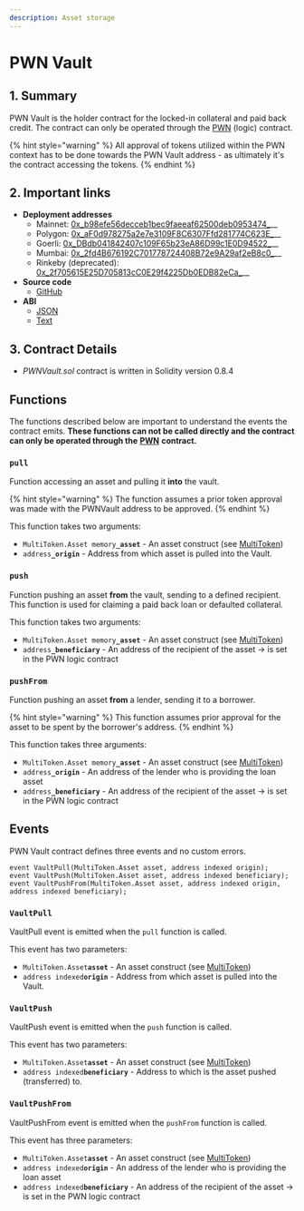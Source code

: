 ```yaml
---
description: Asset storage
---
```


# PWN Vault

## 1. Summary

PWN Vault is the holder contract for the locked-in collateral and paid back credit. The contract can only be operated through the [PWN](pwn/) (logic) contract.&#x20;

{% hint style="warning" %}
All approval of tokens utilized within the PWN context has to be done towards the PWN Vault address - as ultimately it's the contract accessing the tokens.
{% endhint %}

## 2. Important links

* **Deployment addresses**
  * Mainnet: [0x_b98efe56decceb1bec9faeeaf62500deb0953474_](https://etherscan.io/address/0xb98efe56decceb1bec9faeeaf62500deb0953474)__
  * Polygon: [0x_aF0d978275a2e7e3109F8C6307Ffd281774C623E_](https://polygonscan.com/address/0xaF0d978275a2e7e3109F8C6307Ffd281774C623E)__
  * Goerli: [0x_DBdb041842407c109F65b23eA86D99c1E0D94522_](https://goerli.etherscan.io/address/0xDBdb041842407c109F65b23eA86D99c1E0D94522)__
  * Mumbai: [0x_2fd4B676192C701778724408B72e9A29af2eB8c0_](https://mumbai.polygonscan.com/address/0x2fd4B676192C701778724408B72e9A29af2eB8c0)__
  * Rinkeby (deprecated): [0x_2f705615E25D705813cC0E29f4225Db0EDB82eCa_](https://rinkeby.etherscan.io/address/0x2f705615E25D705813cC0E29f4225Db0EDB82eCa)__
* **Source code**
  * [GitHub](https://github.com/PWNFinance/pwn\_contracts/blob/master/contracts/PWNVault.sol)
* **ABI**
  * [JSON](https://api.etherscan.io/api?module=contract\&action=getabi\&address=0xb98efe56decceb1bec9faeeaf62500deb0953474)
  * [Text](http://api.etherscan.io/api?module=contract\&action=getabi\&address=0xb98efe56decceb1bec9faeeaf62500deb0953474\&format=raw)

## 3. Contract Details

* _PWNVault.sol_ contract is written in Solidity version 0.8.4

## Functions

The functions described below are important to understand the events the contract emits. **These functions can not be called directly and the contract can only be operated through the** [**PWN**](pwn/) **contract.**&#x20;

### `pull`

Function accessing an asset and pulling it **into** the vault.

{% hint style="warning" %}
The function assumes a prior token approval was made with the PWNVault address to be approved.
{% endhint %}

This function takes two arguments:&#x20;

* `MultiToken.Asset memory`**`_asset`** - An asset construct (see [MultiToken](multitoken.md))
* `address`**`_origin`** - Address from which asset is pulled into the Vault.&#x20;

### `push`

Function pushing an asset **from** the vault, sending to a defined recipient. This function is used for claiming a paid back loan or defaulted collateral.

This function takes two arguments:&#x20;

* `MultiToken.Asset memory`**`_asset`** - An asset construct (see [MultiToken](multitoken.md))
* `address`**`_beneficiary`** - An address of the recipient of the asset -> is set in the PWN logic contract&#x20;

### `pushFrom`

Function pushing an asset **from** a lender, sending it to a borrower.

{% hint style="warning" %}
This function assumes prior approval for the asset to be spent by the borrower's address.
{% endhint %}

This function takes three arguments:

* `MultiToken.Asset memory`**`_asset`** - An asset construct (see [MultiToken](multitoken.md))
* `address`**`_origin`** - An address of the lender who is providing the loan asset
* `address`**`_beneficiary`** - An address of the recipient of the asset -> is set in the PWN logic contract

## Events

PWN Vault contract defines three events and no custom errors.

```
event VaultPull(MultiToken.Asset asset, address indexed origin);
event VaultPush(MultiToken.Asset asset, address indexed beneficiary);
event VaultPushFrom(MultiToken.Asset asset, address indexed origin, address indexed beneficiary);
```

### `VaultPull`

VaultPull event is emitted when the `pull` function is called.&#x20;

This event has two parameters:

* `MultiToken.Asset`**`asset`** - An asset construct (see [MultiToken](multitoken.md))
* `address indexed`**`origin`** - Address from which asset is pulled into the Vault.&#x20;

### `VaultPush`

VaultPush event is emitted when the `push` function is called.&#x20;

This event has two parameters:

* `MultiToken.Asset`**`asset`** - An asset construct (see [MultiToken](multitoken.md))
* `address indexed`**`beneficiary`** - Address to which is the asset pushed (transferred) to. &#x20;

### `VaultPushFrom`

VaultPushFrom event is emitted when the `pushFrom` function is called.&#x20;

This event has three parameters:

* `MultiToken.Asset`**`asset`** - An asset construct (see [MultiToken](multitoken.md))
* `address indexed`**`origin`** - An address of the lender who is providing the loan asset
* `address indexed`**`beneficiary`** - An address of the recipient of the asset -> is set in the PWN logic contract
